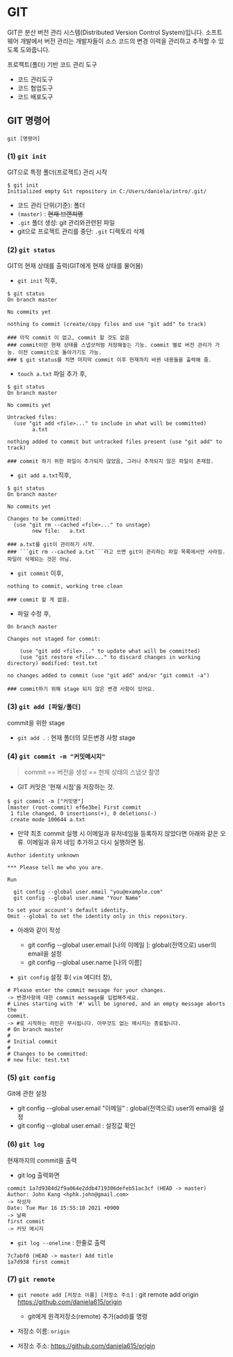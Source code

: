 # GIT

GIT은 분산 버전 관리 시스템(Distributed Version Control System)입니다. 소프트웨어 개발에서 버전 관리는 개발자들이 소스 코드의 변경 이력을 관리하고 추적할 수 있도록 도와줍니다.

프로젝트(폴더) 기반 코드 관리 도구

* 코드 관리도구
* 코드 협업도구
* 코드 배포도구



## GIT 명령어

```git [명령어]```



### (1) ```git init```

GIT으로 특정 폴더(프로젝트) 관리 시작

```
$ git init
Initialized empty Git repository in C:/Users/daniela/intro/.git/
```

* 코드 관리 단위(기준): 폴더
* ```(master)``` : ~~현재 브랜치명~~
* ```.git``` 폴더 생성: git 관리와관련된 파일 
*  git으로 프로젝트 관리를 중단:  ```.git``` 디렉토리 삭제



### (2) ```git status ```

GIT의 현재 상태를 출력(GIT에게 현재 상태를 물어봄)

* ```git init``` 직후,

```
$ git status
On branch master

No commits yet

nothing to commit (create/copy files and use "git add" to track)

### 아직 commit 이 없고, commit 할 것도 없음
### commit이란 현재 상태를 스냅샷처럼 저장해놓는 기능. commit 별로 버전 관리가 가능. 이전 commit으로 돌아가기도 가능.
### $ git status를 치면 마지막 commit 이후 현재까지 바뀐 내용들을 출력해 줌.

```

* ```touch a.txt``` 파일 추가 후,

```
$ git status
On branch master

No commits yet

Untracked files:
  (use "git add <file>..." to include in what will be committed)
        a.txt

nothing added to commit but untracked files present (use "git add" to track)

### commit 하기 위한 파일이 추가되지 않았음, 그러나 추적되지 않은 파일이 존재함.

```

* ```git add a.txt```직후,

```
$ git status
On branch master

No commits yet

Changes to be committed:
  (use "git rm --cached <file>..." to unstage)
        new file:   a.txt

### a.txt를 git이 관리하기 시작.
### ```git rm --cached a.txt```라고 쓰면 git이 관리하는 파일 목록에서만 사라짐. 파일이 삭제되는 것은 아님.
```

* ```git commit``` 이후,

```
nothing to commit, working tree clean

### commit 할 게 없음.
```

* 파일 수정 후,

```
On branch master

Changes not staged for commit:

	(use "git add <file>..." to update what will be committed)
	(use "git restore <file>..." to discard changes in working directory) modified: test.txt

no changes added to commit (use "git add" and/or "git commit -a")

### commit하기 위해 stage 되지 않은 변경 사항이 있어요.
```



### (3) ```git add [파일/폴더]```

commit을 위한 stage

* ```git add .``` : 현재 폴더의 모든변경 사항 stage

 

### (4) ```git commit -m "커밋메시지"```

> commit == 버전을 생성 == 현재 상태의 스냅샷 촬영

* GIT 커밋은 '현재 시점'을 저장하는 것.  

```
$ git commit -m ["커밋명"]
[master (root-commit) ef6e3be] First commit
 1 file changed, 0 insertions(+), 0 deletions(-)
 create mode 100644 a.txt
```

* 만약 최초 commit 실행 시 이메일과 유저네임을 등록하지 않았다면 아래와 같은 오류. 이메일과 유저 네임 추가하고 다시 실행하면 됨.

```
Author identity unknown

*** Please tell me who you are.

Run

  git config --global user.email "you@example.com"
  git config --global user.name "Your Name"

to set your account's default identity.
Omit --global to set the identity only in this repository.

```

* 아래와 같이 작성
  * git config --global user.email [나의 이메일 ]: global(전역으로) user의 email을 설정
  * git config --global user.name [나의 이름]

* ```git config``` 설정 후( ```vim``` 에디터 창),

```
# Please enter the commit message for your changes.
-> 변경사항에 대한 commit message를 입렵해주세요.
# Lines starting with '#' will be ignored, and an empty message aborts the
commit.
-> #로 시작하는 라인은 무시됩니다. 아무것도 없는 메시지는 종료됩니다.
# On branch master
#
# Initial commit
#
# Changes to be committed:
# new file: test.txt
```



### (5) ```git config```

Git에 관한 설정

* git config --global user.email "이메일" : global(전역으로) user의 email을 설정
* git config --global user.email : 설정값 확인



### (6) ```git log```

현재까지의 commit을 출력

* git log 출력화면

```
commit 1a7d9384d2f9a064e2ddb4719306defeb51ac3cf (HEAD -> master)
Author: John Kang <hphk.john@gmail.com>
-> 작성자
Date: Tue Mar 16 15:55:10 2021 +0900
-> 날짜
first commit
-> 커밋 메시지
```

* ```git log --oneline``` : 한줄로 출력

```
7c7abf0 (HEAD -> master) Add title
1a7d938 first commit
```



### (7) ```git remote```

* ```git remote add [저장소 이름] [저장소 주소]``` : git remote add origin https://github.com/daniela615/origin	
  * git에게 원격저장소(remote) 추가(add)를 명령

* 저장소 이름: ```origin```
* 저장소 주소: https://github.com/daniela615/origin